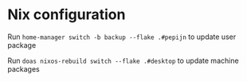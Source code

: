 # Nix configuration

Run `home-manager switch -b backup --flake .#pepijn` to update user package

Run `doas nixos-rebuild switch --flake .#desktop` to update machine packages
